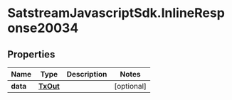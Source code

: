 # SatstreamJavascriptSdk.InlineResponse20034

## Properties
Name | Type | Description | Notes
------------ | ------------- | ------------- | -------------
**data** | [**TxOut**](TxOut.md) |  | [optional] 
